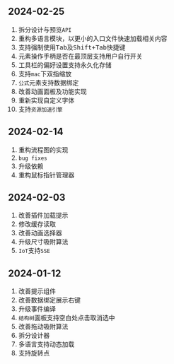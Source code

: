 ## 2024-02-25
1. 拆分设计与预览`API`
2. 重构多语言模块，以更小的入口文件快速加载相关内容
3. 支持强制使用<kbd>Tab</kbd>及<kbd>Shift+Tab</kbd>快捷键
4. 元素操作手柄是否在最顶层支持用户自行开关
5. 工具栏的偏好设置支持永久化存储
6. 支持`mac`下双指缩放
7. `公式`元素支持数据绑定
8. 改善动画面板及功能实现
9. 重新实现自定义字体
10. 支持`资源加速引擎`

## 2024-02-14
1. 重构流程图的实现
2. `bug fixes`
3. 升级依赖
4. 重构鼠标指针管理器

## 2024-02-03
1. 改善插件加载提示
2. 修改缓存读取
3. 改善动画选择器
4. 升级尺寸吸附算法
5. `IoT`支持`SSE`

## 2024-01-12
1. 改善提示组件
2. 改善数据绑定展示右键
3. 升级事件编译
4. `结构树`面板支持空白处点击取消选中
5. 改善拖动吸附算法
6. 拆分设计器
7. 多语言支持动态加载
8. 支持旋转点